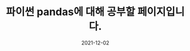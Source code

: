 ---
title:  "파이썬 pandas에 대해 공부할 페이지입니다."
excerpt: "pandas에 대해서 알아보자."

categories:
  - pandas
tags:
  - [Python, Pandas]

toc: true
toc_sticky: true
 
date: 2021-12-02
last_modified_at: 2021-12-02
---